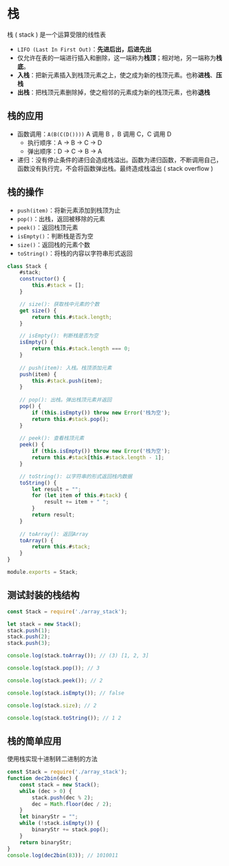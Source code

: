# 栈

栈 ( stack ) 是一个运算受限的线性表

- `LIFO (Last In First Out)`：**先进后出，后进先出**
- 仅允许在表的一端进行插入和删除，这一端称为**栈顶**；相对地，另一端称为**栈底**。
- **入栈**：把新元素插入到栈顶元素之上，使之成为新的栈顶元素。也称**进栈**、**压栈**
- **出栈**：把栈顶元素删除掉，使之相邻的元素成为新的栈顶元素，也称**退栈**

## 栈的应用

- 函数调用：`A(B(C(D())))` A 调用 B ，B 调用 C，C 调用 D
  - 执行顺序：A -> B -> C -> D
  - 弹出顺序：D -> C -> B -> A
- 递归：没有停止条件的递归会造成栈溢出。函数为递归函数，不断调用自己，函数没有执行完，不会将函数弹出栈。最终造成栈溢出 ( stack overflow )

## 栈的操作

- `push(item)`：将新元素添加到栈顶为止
- `pop()`：出栈，返回被移除的元素
- `peek()`：返回栈顶元素
- `isEmpty()`：判断栈是否为空
- `size()`：返回栈的元素个数
- `toString()`：将栈的内容以字符串形式返回

```javascript
class Stack {
    #stack;
    constructor() {
        this.#stack = [];
    }

    // size(): 获取栈中元素的个数
    get size() {
        return this.#stack.length;
    }

    // isEmpty(): 判断栈是否为空
    isEmpty() {
        return this.#stack.length === 0;
    }
    
    // push(item): 入栈。栈顶添加元素
    push(item) {
        this.#stack.push(item);
    }
    
    // pop(): 出栈。弹出栈顶元素并返回
    pop() {
        if (this.isEmpty()) throw new Error('栈为空');
        return this.#stack.pop();
    }
    
    // peek(): 查看栈顶元素
    peek() {
        if (this.isEmpty()) throw new Error('栈为空');
        return this.#stack[this.#stack.length - 1];
    }

    // toString(): 以字符串的形式返回栈内数据
    toString() {
        let result = "";
        for (let item of this.#stack) {
            result += item + " ";
        }
        return result;
    }
    
    // toArray(): 返回Array
    toArray() {
        return this.#stack;
    }
}

module.exports = Stack;
```

## 测试封装的栈结构

```javascript
const Stack = require('./array_stack');

let stack = new Stack();
stack.push(1);
stack.push(2);
stack.push(3);

console.log(stack.toArray()); // (3) [1, 2, 3]

console.log(stack.pop()); // 3

console.log(stack.peek()); // 2

console.log(stack.isEmpty()); // false

console.log(stack.size); // 2

console.log(stack.toString()); // 1 2
```

## 栈的简单应用

使用栈实现十进制转二进制的方法

```javascript
const Stack = require('./array_stack');
function dec2bin(dec) {
    const stack = new Stack();
    while (dec > 0) {
        stack.push(dec % 2);
        dec = Math.floor(dec / 2);
    }
    let binaryStr = "";
    while (!stack.isEmpty()) {
        binaryStr += stack.pop();
    }
    return binaryStr;
}
console.log(dec2bin(83)); // 1010011
```

